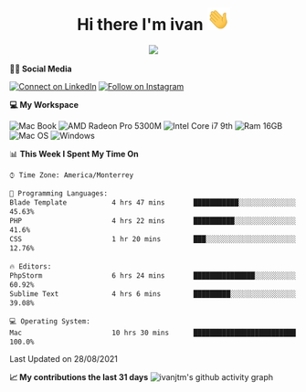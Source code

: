 <h1 align="center">Hi there I'm ivan <img src="https://raw.githubusercontent.com/ABSphreak/ABSphreak/master/gifs/Hi.gif" width="40px" /></h1>
<div align="center">
<img src="http://github-readme-streak-stats.herokuapp.com?user=ivanjtm&hide_border=true&background=00000000&border=FFFFFF00&sideNums=A8A8A8&sideLabels=A8A8A8&currStreakNum=FFC93C&dates=A8A8A8)](https://git.io/streak-stats"/>
</div>

**👦🏻 Social Media**

[![Connect on LinkedIn](https://img.shields.io/badge/LinkedIn-%230077B5.svg?&style=flat-square&logo=linkedin&logoColor=white)](https://www.linkedin.com/in/ivanjtm)
[![Follow on Instagram](https://img.shields.io/badge/Instagram-E4405F?style=flat-square&logo=instagram&logoColor=white)](https://www.instagram.com/ivanjtm)

**💻 My Workspace**

![Mac Book](https://img.shields.io/badge/Apple-MacBook_Pro_2019-999999?style=flat-square&logo=apple&logoColor=white)
![AMD Radeon Pro 5300M](https://img.shields.io/badge/AMD-Radeon_Pro_5300M-ED1C24?style=flat-square&logo=amd&logoColor=white)
![Intel Core i7 9th](https://img.shields.io/badge/Intel-Core_i7_9th-0071C5?style=flat-square&logo=intel&logoColor=white)
![Ram 16GB](https://img.shields.io/badge/RAM-16GB-230071C5?style=flat-square&logoColor=white)
![Mac OS](https://img.shields.io/badge/Mac%20OS-000000?style=flat-square&logo=apple&logoColor=white)
![Windows](https://img.shields.io/badge/Windows-0078D6?style=flat-square&logo=windows&logoColor=white)


<!--START_SECTION:waka-->
📊 **This Week I Spent My Time On** 

```text
⌚︎ Time Zone: America/Monterrey

💬 Programming Languages: 
Blade Template           4 hrs 47 mins       ███████████░░░░░░░░░░░░░░   45.63% 
PHP                      4 hrs 22 mins       ██████████░░░░░░░░░░░░░░░   41.6% 
CSS                      1 hr 20 mins        ███░░░░░░░░░░░░░░░░░░░░░░   12.76%

🔥 Editors: 
PhpStorm                 6 hrs 24 mins       ███████████████░░░░░░░░░░   60.92% 
Sublime Text             4 hrs 6 mins        █████████░░░░░░░░░░░░░░░░   39.08%

💻 Operating System: 
Mac                      10 hrs 30 mins      █████████████████████████   100.0%

```


 Last Updated on 28/08/2021
<!--END_SECTION:waka-->
**📈 My contributions the last 31 days**
 ![ivanjtm's github activity graph](https://activity-graph.herokuapp.com/graph?username=ivanjtm&hide_title=true&bg_color=FFFFFF00&color=A8A8A8FF&point=fb8c00&line=FFC93CFF&hide_border=true)


<!--
<p align="center">
  <img src ="https://github-readme-stats.vercel.app/api?username=ivanjtm&show_icons=true&count_private=true&theme=default&hide_border=true&include_all_commits=true?count_private=true">
  <img src ="https://github-readme-stats.vercel.app/api/top-langs/?username=ivanjtm&layout=compact&hide_border=true&langs_count=50">
  <img src="https://github-readme-stats.vercel.app/api/wakatime?username=ivanjtm&hide_border=true"> 
</p>
-->
